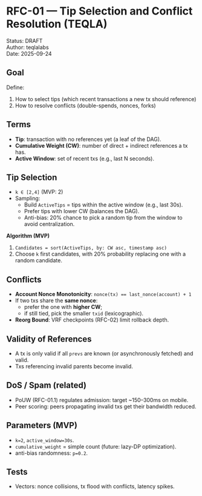 # RFC-01 — Tip Selection and Conflict Resolution (TEQLA)

Status: DRAFT  
Author: teqlalabs  
Date: 2025-09-24

## Goal
Define:
1. How to select tips (which recent transactions a new tx should reference)  
2. How to resolve conflicts (double-spends, nonces, forks)

## Terms
- **Tip**: transaction with no references yet (a leaf of the DAG).  
- **Cumulative Weight (CW)**: number of direct + indirect references a tx has.  
- **Active Window**: set of recent txs (e.g., last N seconds).

## Tip Selection
- `k ∈ [2,4]` (MVP: 2)  
- Sampling:
  - Build `ActiveTips` = tips within the active window (e.g., last 30s).  
  - Prefer tips with lower CW (balances the DAG).  
  - Anti-bias: 20% chance to pick a random tip from the window to avoid centralization.

**Algorithm (MVP)**
1. `Candidates = sort(ActiveTips, by: CW asc, timestamp asc)`  
2. Choose `k` first candidates, with 20% probability replacing one with a random candidate.

## Conflicts
- **Account Nonce Monotonicity**: `nonce(tx) == last_nonce(account) + 1`  
- If two txs share the **same nonce**:
  - prefer the one with **higher CW**;  
  - if still tied, pick the smaller `txid` (lexicographic).  
- **Reorg Bound**: VRF checkpoints (RFC-02) limit rollback depth.

## Validity of References
- A tx is only valid if all `prevs` are known (or asynchronously fetched) and valid.  
- Txs referencing invalid parents become invalid.

## DoS / Spam (related)
- PoUW (RFC-01.1) regulates admission: target ~150–300ms on mobile.  
- Peer scoring: peers propagating invalid txs get their bandwidth reduced.

## Parameters (MVP)
- `k=2`, `active_window=30s`.  
- `cumulative_weight` = simple count (future: lazy-DP optimization).  
- anti-bias randomness: `p=0.2`.

## Tests
- Vectors: nonce collisions, tx flood with conflicts, latency spikes.
